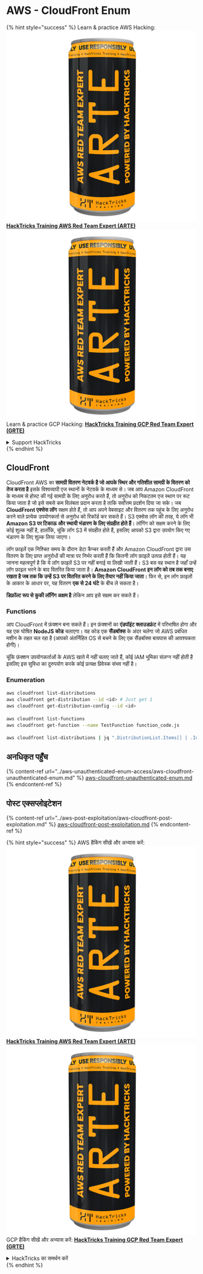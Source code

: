 # AWS - CloudFront Enum

{% hint style="success" %}
Learn & practice AWS Hacking:<img src="../../../.gitbook/assets/image (1) (1) (1).png" alt="" data-size="line">[**HackTricks Training AWS Red Team Expert (ARTE)**](https://training.hacktricks.xyz/courses/arte)<img src="../../../.gitbook/assets/image (1) (1) (1).png" alt="" data-size="line">\
Learn & practice GCP Hacking: <img src="../../../.gitbook/assets/image (2).png" alt="" data-size="line">[**HackTricks Training GCP Red Team Expert (GRTE)**<img src="../../../.gitbook/assets/image (2).png" alt="" data-size="line">](https://training.hacktricks.xyz/courses/grte)

<details>

<summary>Support HackTricks</summary>

* Check the [**subscription plans**](https://github.com/sponsors/carlospolop)!
* **Join the** 💬 [**Discord group**](https://discord.gg/hRep4RUj7f) or the [**telegram group**](https://t.me/peass) or **follow** us on **Twitter** 🐦 [**@hacktricks\_live**](https://twitter.com/hacktricks_live)**.**
* **Share hacking tricks by submitting PRs to the** [**HackTricks**](https://github.com/carlospolop/hacktricks) and [**HackTricks Cloud**](https://github.com/carlospolop/hacktricks-cloud) github repos.

</details>
{% endhint %}

## CloudFront

CloudFront AWS का **सामग्री वितरण नेटवर्क है जो आपके स्थिर और गतिशील सामग्री के वितरण को तेज करता है** इसके विश्वव्यापी एज स्थानों के नेटवर्क के माध्यम से। जब आप Amazon CloudFront के माध्यम से होस्ट की गई सामग्री के लिए अनुरोध करते हैं, तो अनुरोध को निकटतम एज स्थान पर रूट किया जाता है जो इसे सबसे कम विलंबता प्रदान करता है ताकि सर्वोत्तम प्रदर्शन दिया जा सके। जब **CloudFront एक्सेस लॉग** सक्षम होते हैं, तो आप अपने वेबसाइट और वितरण तक पहुंच के लिए अनुरोध करने वाले प्रत्येक उपयोगकर्ता से अनुरोध को रिकॉर्ड कर सकते हैं। S3 एक्सेस लॉग की तरह, ये लॉग भी **Amazon S3 पर टिकाऊ और स्थायी भंडारण के लिए संग्रहीत होते हैं**। लॉगिंग को सक्षम करने के लिए कोई शुल्क नहीं है, हालाँकि, चूंकि लॉग S3 में संग्रहीत होते हैं, इसलिए आपको S3 द्वारा उपयोग किए गए भंडारण के लिए शुल्क लिया जाएगा।

लॉग फ़ाइलें एक निश्चित समय के दौरान डेटा कैप्चर करती हैं और Amazon CloudFront द्वारा उस वितरण के लिए प्राप्त अनुरोधों की मात्रा पर निर्भर करती हैं कि कितनी लॉग फ़ाइलें उत्पन्न होती हैं। यह जानना महत्वपूर्ण है कि ये लॉग फ़ाइलें S3 पर नहीं बनाई या लिखी जाती हैं। S3 बस वह स्थान है जहाँ उन्हें लॉग फ़ाइल भरने के बाद वितरित किया जाता है। **Amazon CloudFront इन लॉग को तब तक बनाए रखता है जब तक कि उन्हें S3 पर वितरित करने के लिए तैयार नहीं किया जाता**। फिर से, इन लॉग फ़ाइलों के आकार के आधार पर, यह वितरण **एक से 24 घंटे** के बीच ले सकता है।

**डिफ़ॉल्ट रूप से कुकी लॉगिंग अक्षम है** लेकिन आप इसे सक्षम कर सकते हैं।

### Functions

आप CloudFront में फ़ंक्शन बना सकते हैं। इन फ़ंक्शनों का **एंडपॉइंट क्लाउडफ्रंट** में परिभाषित होगा और यह एक घोषित **NodeJS कोड** चलाएगा। यह कोड एक **सैंडबॉक्स** के अंदर चलेगा जो AWS प्रबंधित मशीन के तहत चल रहा है (आपको अंतर्निहित OS से बचने के लिए एक सैंडबॉक्स बायपास की आवश्यकता होगी)।

चूंकि फ़ंक्शन उपयोगकर्ताओं के AWS खाते में नहीं चलाए जाते हैं, कोई IAM भूमिका संलग्न नहीं होती है इसलिए इस सुविधा का दुरुपयोग करके कोई प्रत्यक्ष प्रिवेस्क संभव नहीं है।

### Enumeration
```bash
aws cloudfront list-distributions
aws cloudfront get-distribution --id <id> # Just get 1
aws cloudfront get-distribution-config --id <id>

aws cloudfront list-functions
aws cloudfront get-function --name TestFunction function_code.js

aws cloudfront list-distributions | jq ".DistributionList.Items[] | .Id, .Origins.Items[].Id, .Origins.Items[].DomainName, .AliasICPRecordals[].CNAME"
```
## अनधिकृत पहुँच

{% content-ref url="../aws-unauthenticated-enum-access/aws-cloudfront-unauthenticated-enum.md" %}
[aws-cloudfront-unauthenticated-enum.md](../aws-unauthenticated-enum-access/aws-cloudfront-unauthenticated-enum.md)
{% endcontent-ref %}

## पोस्ट एक्सप्लोइटेशन

{% content-ref url="../aws-post-exploitation/aws-cloudfront-post-exploitation.md" %}
[aws-cloudfront-post-exploitation.md](../aws-post-exploitation/aws-cloudfront-post-exploitation.md)
{% endcontent-ref %}

{% hint style="success" %}
AWS हैकिंग सीखें और अभ्यास करें:<img src="../../../.gitbook/assets/image (1) (1) (1).png" alt="" data-size="line">[**HackTricks Training AWS Red Team Expert (ARTE)**](https://training.hacktricks.xyz/courses/arte)<img src="../../../.gitbook/assets/image (1) (1) (1).png" alt="" data-size="line">\
GCP हैकिंग सीखें और अभ्यास करें: <img src="../../../.gitbook/assets/image (2).png" alt="" data-size="line">[**HackTricks Training GCP Red Team Expert (GRTE)**<img src="../../../.gitbook/assets/image (2).png" alt="" data-size="line">](https://training.hacktricks.xyz/courses/grte)

<details>

<summary>HackTricks का समर्थन करें</summary>

* [**सदस्यता योजनाएँ**](https://github.com/sponsors/carlospolop) देखें!
* **💬 [**Discord समूह**](https://discord.gg/hRep4RUj7f) या [**telegram समूह**](https://t.me/peass) में शामिल हों या **Twitter** 🐦 [**@hacktricks\_live**](https://twitter.com/hacktricks_live)** पर हमें **फॉलो** करें।**
* **हैकिंग ट्रिक्स साझा करें और [**HackTricks**](https://github.com/carlospolop/hacktricks) और [**HackTricks Cloud**](https://github.com/carlospolop/hacktricks-cloud) गिटहब रिपोजिटरी में PR सबमिट करें।**

</details>
{% endhint %}
